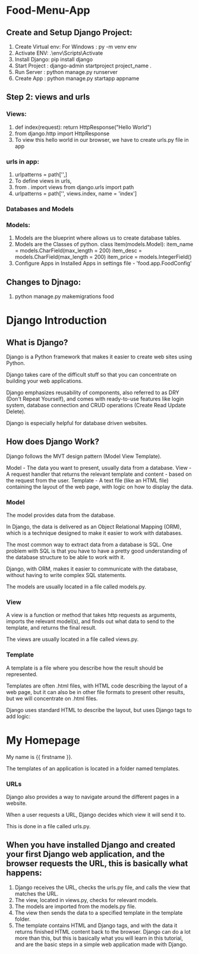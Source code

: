# Food-Menu-App

## Create and Setup Django Project:
  1. Create Virtual env: For Windows : py -m venv env
  2. Activate ENV: .\env\Scripts\Activate
  3. Install Django: pip install django
  4. Start Project : django-admin startproject project_name .
  5. Run Server : python manage.py runserver
  6. Create App : python manage.py startapp appname
## Step 2: views and urls 
### Views:
  1. def index(request):
       return HttpResponse("Hello World")
  2. from django.http import HttpResponse
  3. To view this hello world in our browser, we have to create urls.py file in app

### urls in app:
  1. urlpatterns = path['',]
  2. To define views in urls,
  3. from . import views
      from django.urls import path
  4. urlpatterns = path['', views.index, name = 'index']

### Databases and Models
### Models:
  1. Models are the blueprint where allows us to create database tables.
  2. Models are the Classes of python.
class Item(models.Model):
    item_name = models.CharField(max_length = 200)
    item_desc = models.CharField(max_length = 200)
    item_price = models.IntegerField()
  3. Configure Apps in Installed Apps in settings file - 'food.app.FoodConfig'

## Changes to Djnago:
  1. python manage.py makemigrations food
# Django Introduction
## What is Django?
Django is a Python framework that makes it easier to create web sites using Python.

Django takes care of the difficult stuff so that you can concentrate on building your web applications.

Django emphasizes reusability of components, also referred to as DRY (Don't Repeat Yourself), and comes with ready-to-use features like login system, database connection and CRUD operations (Create Read Update Delete).

Django is especially helpful for database driven websites.

## How does Django Work?
Django follows the MVT design pattern (Model View Template).

Model - The data you want to present, usually data from a database.
View - A request handler that returns the relevant template and content - based on the request from the user.
Template - A text file (like an HTML file) containing the layout of the web page, with logic on how to display the data.

### Model
The model provides data from the database.

In Django, the data is delivered as an Object Relational Mapping (ORM), which is a technique designed to make it easier to work with databases.

The most common way to extract data from a database is SQL. One problem with SQL is that you have to have a pretty good understanding of the database structure to be able to work with it.

Django, with ORM, makes it easier to communicate with the database, without having to write complex SQL statements.

The models are usually located in a file called models.py.

### View
A view is a function or method that takes http requests as arguments, imports the relevant model(s), and finds out what data to send to the template, and returns the final result.

The views are usually located in a file called views.py.

### Template
A template is a file where you describe how the result should be represented.

Templates are often .html files, with HTML code describing the layout of a web page, but it can also be in other file formats to present other results, but we will concentrate on .html files.

Django uses standard HTML to describe the layout, but uses Django tags to add logic:

<h1>My Homepage</h1>

<p>My name is {{ firstname }}.</p>
The templates of an application is located in a folder named templates.

### URLs
Django also provides a way to navigate around the different pages in a website.

When a user requests a URL, Django decides which view it will send it to.

This is done in a file called urls.py.

## When you have installed Django and created your first Django web application, and the browser requests the URL, this is basically what happens:

  1. Django receives the URL, checks the urls.py file, and calls the view that matches the URL.
  2. The view, located in views.py, checks for relevant models.
  3. The models are imported from the models.py file.
  4. The view then sends the data to a specified template in the template folder.
  5. The template contains HTML and Django tags, and with the data it returns finished HTML content back to the browser.
Django can do a lot more than this, but this is basically what you will learn in this tutorial, and are the basic steps in a simple web application made with Django.
